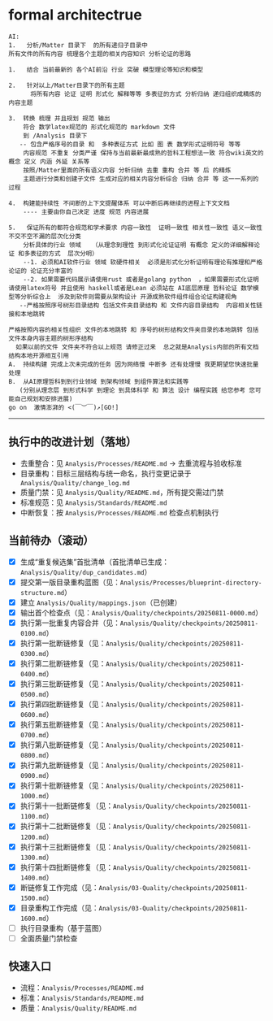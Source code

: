 # formal architectrue

```text
AI:
1.   分析/Matter 目录下  的所有递归子目录中  
所有文件的所有内容 梳理各个主题的相关内容知识 分析论证的思路  

1.   结合 当前最新的 各个AI前沿 行业 突破 模型理论等知识和模型

2.   针对以上/Matter目录下的所有主题 
      将所有内容 论证 证明 形式化 解释等等 多表征的方式 分析归纳 递归组织成精炼的内容主题

3.  转换 梳理 并且规划 规范 输出 
    符合 数学latex规范的 形式化规范的 markdown 文件 
    到 /Analysis 目录下
   -- 包含严格序号的目录 和  多种表征方式 比如 图 表 数学形式证明符号 等等
    内容规范 不重复 分类严谨 保持与当前最新最成熟的哲科工程想法一致 符合wiki英文的概念 定义 内涵 外延 关系等
    按照/Matter里面的所有语义内容 分析归纳 去重 重构 合并 等 后 的精炼 
    主题进行分类和创建子文件 生成对应的相关内容分析综合 归纳 合并 等 这一一系列的过程

4.  构建能持续性 不间断的上下文提醒体系 可以中断后再继续的进程上下文文档 
    ---- 主要由你自己决定 进度 规范 内容进展  

5.   保证所有的都符合规范和学术要求 内容一致性  证明一致性 相关性一致性 语义一致性 不交不空不漏的层次化分类
    分析具体的行业 领域   （从理念到理性 到形式化论证证明 有概念 定义的详细解释论证 和多表征的方式  层次分明）
    --1. 必须和AI软件行业 领域 软硬件相关  必须是形式化分析证明有理论有推理和严格论证的 论证充分丰富的
    --2. 如果需要代码展示请使用rust 或者是golang python  ，如果需要形式化证明请使用latex符号 并且使用 haskell或者是Lean 必须站在 AI底层原理 哲科论证 数学模型等分析综合上  涉及到软件则需要从架构设计 开源成熟软件组件组合论证构建视角 
   --严格按照序号树形目录结构 包括文件夹目录结构 和 文件内容目录结构  内容相关性链接和本地跳转 
 
严格按照内容的相关性组织 文件的本地跳转 和 序号的树形结构文件夹目录的本地跳转 包括文件本身内容主题的树形序结构
  如果以前的文件 文件夹不符合以上规范 请修正过来  总之就是Analysis内部的所有文档结构本地开源相互引用
A.  持续构建 完成上次未完成的任务 因为网络慢 中断多 还有处理慢 我更期望您快速批量处理 
B.  从AI原理哲科到到行业领域 到架构领域 到组件算法和实践等 
   (分别从理念层 到形式科学 到理论 到具体科学 和 算法 设计 编程实践 给您参考 您可能自己规划和安排进展)
go on  激情澎湃的 <(￣︶￣)↗[GO!]  

```

---

## 执行中的改进计划（落地）

- 去重整合：见 `Analysis/Processes/README.md` → 去重流程与验收标准
- 目录重构：目标三层结构与统一命名，执行变更记录于 `Analysis/Quality/change_log.md`
- 质量门禁：见 `Analysis/Quality/README.md`，所有提交需过门禁
- 标准规范：见 `Analysis/Standards/README.md`
- 中断恢复：按 `Analysis/Processes/README.md` 检查点机制执行

## 当前待办（滚动）

- [x] 生成“重复候选集”首批清单（首批清单已生成：`Analysis/Quality/dup_candidates.md`）
- [x] 提交第一版目录重构蓝图（见：`Analysis/Processes/blueprint-directory-structure.md`）
- [x] 建立 `Analysis/Quality/mappings.json`（已创建）
- [x] 输出首个检查点（见：`Analysis/Quality/checkpoints/20250811-0000.md`）
- [x] 执行第一批重复内容合并（见：`Analysis/Quality/checkpoints/20250811-0100.md`）
- [x] 执行第一批断链修复（见：`Analysis/Quality/checkpoints/20250811-0300.md`）
- [x] 执行第二批断链修复（见：`Analysis/Quality/checkpoints/20250811-0400.md`）
- [x] 执行第三批断链修复（见：`Analysis/Quality/checkpoints/20250811-0500.md`）
- [x] 执行第四批断链修复（见：`Analysis/Quality/checkpoints/20250811-0600.md`）
- [x] 执行第五批断链修复（见：`Analysis/Quality/checkpoints/20250811-0700.md`）
- [x] 执行第八批断链修复（见：`Analysis/Quality/checkpoints/20250811-0800.md`）
- [x] 执行第九批断链修复（见：`Analysis/Quality/checkpoints/20250811-0900.md`）
- [x] 执行第十批断链修复（见：`Analysis/Quality/checkpoints/20250811-1000.md`）
- [x] 执行第十一批断链修复（见：`Analysis/Quality/checkpoints/20250811-1100.md`）
- [x] 执行第十二批断链修复（见：`Analysis/Quality/checkpoints/20250811-1200.md`）
- [x] 执行第十三批断链修复（见：`Analysis/Quality/checkpoints/20250811-1300.md`）
- [x] 执行第十四批断链修复（见：`Analysis/Quality/checkpoints/20250811-1400.md`）
- [x] 断链修复工作完成（见：`Analysis/03-Quality/checkpoints/20250811-1500.md`）
- [x] 目录重构工作完成（见：`Analysis/03-Quality/checkpoints/20250811-1600.md`）
- [ ] 执行目录重构（基于蓝图）
- [ ] 全面质量门禁检查

## 快速入口

- 流程：`Analysis/Processes/README.md`
- 标准：`Analysis/Standards/README.md`
- 质量：`Analysis/Quality/README.md`
